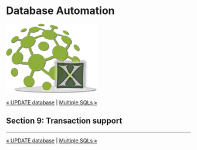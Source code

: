 # Database Automation

![logo](image/logo-x.png)

<div class="site-links">
<a class="link-previous" href="Database-Automation-update.md">&laquo; UPDATE database</a> | 
<a class="link-next" href="Database-Automation-multisql.md">Multiple SQLs &raquo;</a>
</div>


## Section 9: Transaction support


***

<div class="site-links">
<a class="link-previous" href="Database-Automation-update.md">&laquo; UPDATE database</a> | 
<a class="link-next" href="Database-Automation-multisql.md">Multiple SQLs &raquo;</a>
</div>
